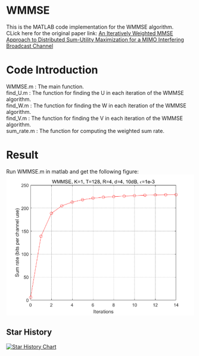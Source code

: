 # WMMSE
This is the MATLAB code implementation for the WMMSE algorithm.  
CLick here for the original paper link: [An Iteratively Weighted MMSE Approach to Distributed Sum-Utility Maximization for a MIMO Interfering Broadcast Channel](http://ieeexplore.ieee.org/document/5756489/)  
# Code Introduction
WMMSE.m : The main function.  
find_U.m : The function for finding the U in each iteration of the WMMSE algorithm.  
find_W.m : The function for finding the W in each iteration of the WMMSE algorithm.  
find_V.m : The function for finding the V in each iteration of the WMMSE algorithm.   
sum_rate.m : The function for computing the weighted sum rate.  
# Result  
Run WMMSE.m in matlab and get the following figure:  
![result](result.png)  

## Star History

[![Star History Chart](https://api.star-history.com/svg?repos=FenghaoZhu/WMMSE&type=Date)](https://star-history.com/#FenghaoZhu/WMMSE&Date)
